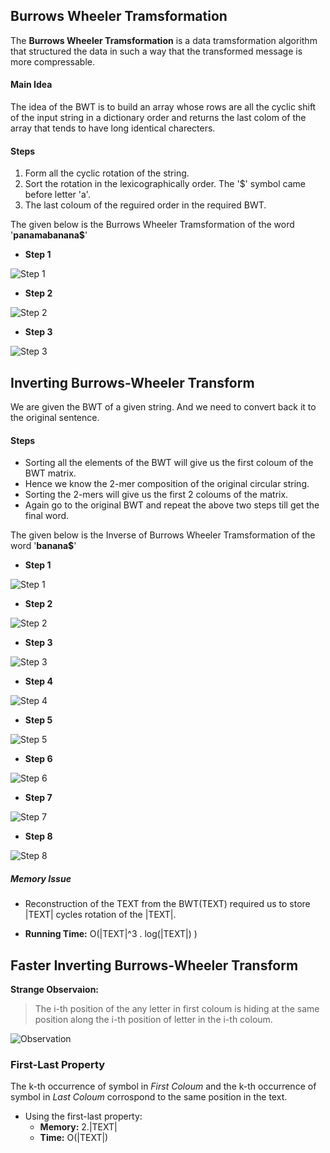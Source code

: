 ## Burrows Wheeler Tramsformation

The **Burrows Wheeler Tramsformation** is a data tramsformation algorithm that structured the data in such a way that the transformed message is more compressable.

#### Main Idea

The idea of the BWT is to build an array whose rows are all the cyclic shift of the input string in a dictionary order and returns the last colom of the array that tends to have long identical charecters.

#### Steps

1. Form all the cyclic rotation of the string.
2. Sort the rotation in the lexicographically order. The '$' symbol came before letter 'a'.
3. The last coloum of the reguired order in the required BWT.

The given below is the Burrows Wheeler Tramsformation of the word '**panamabanana$**'

- **Step 1**

![Step 1](images/BWT_1.png)

- **Step 2**

![Step 2](images/BWT_2.png)


- **Step 3**

![Step 3](images/BWT_3.png)


## Inverting  Burrows-Wheeler Transform

We are given the BWT of a given string. And we need to convert back it to the original sentence.

#### Steps

- Sorting all the elements of the BWT will give us the first coloum of the BWT matrix.
- Hence we know the 2-mer composition of the original circular string.
- Sorting the 2-mers will give us the first 2 coloums of the matrix.
- Again go to the original BWT and repeat the above two steps till get the final word.

The given below is the  Inverse of Burrows Wheeler Tramsformation of the word '**banana$**'

- **Step 1**

![Step 1](images/Inverse_BWT_1.png)

- **Step 2**

![Step 2](images/Inverse_BWT_2.png)

- **Step 3**

![Step 3](images/Inverse_BWT_3.png)

- **Step 4**

![Step 4](images/Inverse_BWT_4.png)

- **Step 5**

![Step 5](images/Inverse_BWT_5.png)

- **Step 6**

![Step 6](images/Inverse_BWT_6.png)

- **Step 7**

![Step 7](images/Inverse_BWT_7.png)

- **Step 8**

![Step 8](images/Inverse_BWT_8.png)


##### Memory Issue

- Reconstruction of the TEXT from the BWT(TEXT) required us to store |TEXT| cycles rotation of the |TEXT|.

- **Running Time:** O(|TEXT|^3 . log(|TEXT|) )


## Faster Inverting  Burrows-Wheeler Transform

**Strange Observaion:**

>The i-th position of the any letter in first coloum is hiding at the same position along the i-th position of letter in the i-th coloum.

![Observation](images/observation.png)

### First-Last Property

The k-th occurrence of symbol in *First Coloum* and the k-th occurrence of symbol in *Last Coloum* corrospond to the same position in the text.


- Using the first-last property:
	+ **Memory:** 2.|TEXT|
	+ **Time:** O(|TEXT|)